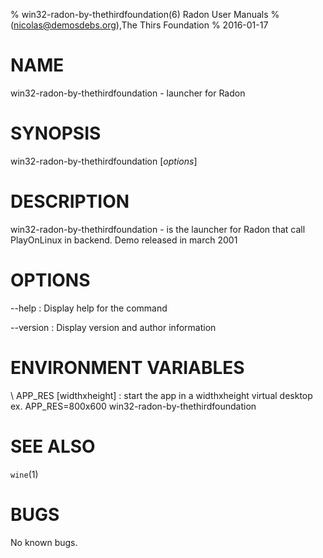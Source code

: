% win32-radon-by-thethirdfoundation(6) Radon User Manuals
%  (nicolas@demosdebs.org),The Thirs Foundation
% 2016-01-17

# NAME
win32-radon-by-thethirdfoundation - launcher for Radon

# SYNOPSIS
win32-radon-by-thethirdfoundation [*options*]

# DESCRIPTION
win32-radon-by-thethirdfoundation - is the launcher for Radon that call PlayOnLinux in backend.
Demo released in march 2001

# OPTIONS
\--help
:   Display help for the command

\--version
:   Display version and author information

# ENVIRONMENT VARIABLES
\ APP_RES [widthxheight]
:	start the app in a widthxheight virtual desktop  
	ex. APP_RES=800x600 win32-radon-by-thethirdfoundation


# SEE ALSO
`wine`(1)

# BUGS
No known bugs.
